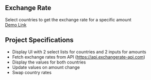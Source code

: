 ## Exchange Rate

Select countries to get the exchange rate for a specific amount
<br>
<a href="http://mstechlabs.com/vanilla/exchangerate" target="_blank">Demo Link</a>

## Project Specifications

- Display UI with 2 select lists for countries and 2 inputs for amounts
- Fetch exchange rates from API (https://api.exchangerate-api.com)
- Display the values for both countries
- Update values on amount change
- Swap country rates
